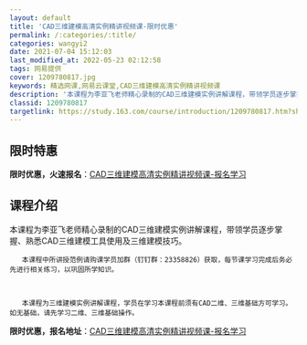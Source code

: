 ```yaml
---
layout: default
title: 'CAD三维建模高清实例精讲视频课-限时优惠'
permalink: /:categories/:title/
categories: wangyi2
date: 2021-07-04 15:12:03
last_modified_at: 2022-05-23 02:12:58
tags: 网易提供
cover: 1209780817.jpg
keywords: 精选网课,网易云课堂,CAD三维建模高清实例精讲视频课
description: '本课程为李亚飞老师精心录制的CAD三维建模实例讲解课程，带领学员逐步掌握、熟悉CAD三维建模工具使用及三维建模技巧。本课'
classid: 1209780817
targetlink: https://study.163.com/course/introduction/1209780817.htm?share=1&shareId=1025206652&utm_campaign=share&utm_medium=iphoneShare&utm_source=&utm_u=1025206652
---
```


## 限时特惠

**限时优惠，火速报名**：[CAD三维建模高清实例精讲视频课-报名学习](https://study.163.com/course/introduction/1209780817.htm?share=1&shareId=1025206652&utm_campaign=share&utm_medium=iphoneShare&utm_source=&utm_u=1025206652)

## 课程介绍

本课程为李亚飞老师精心录制的CAD三维建模实例讲解课程，带领学员逐步掌握、熟悉CAD三维建模工具使用及三维建模技巧。

 

       本课程中所讲授范例请购课学员加群（钉钉群：23358826）获取，每节课学习完成后务必先进行相关练习，以巩固所学知识。

 

       本课程为三维建模实例讲解课程，学员在学习本课程前须有CAD二维、三维基础方可学习。    如无基础，请先学习二维、三维基础操作。

**限时优惠，报名地址**：[CAD三维建模高清实例精讲视频课-报名学习](https://study.163.com/course/introduction/1209780817.htm?share=1&shareId=1025206652&utm_campaign=share&utm_medium=iphoneShare&utm_source=&utm_u=1025206652)

